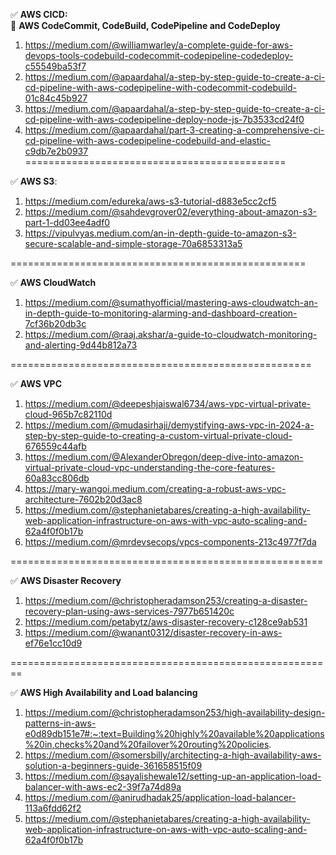 ✅ **AWS CICD:** <br/>
🔹 **AWS CodeCommit, CodeBuild, CodePipeline and CodeDeploy** <br/>
  1. https://medium.com/@williamwarley/a-complete-guide-for-aws-devops-tools-codebuild-codecommit-codepipeline-codedeploy-c55549ba53f7 <br/>
  2. https://medium.com/@apaardahal/a-step-by-step-guide-to-create-a-ci-cd-pipeline-with-aws-codepipeline-with-codecommit-codebuild-01c84c45b927 <br/>
  3. https://medium.com/@apaardahal/a-step-by-step-guide-to-create-a-ci-cd-pipeline-with-aws-codepipeline-deploy-node-js-7b3533cd24f0 <br/>
  4. https://medium.com/@apaardahal/part-3-creating-a-comprehensive-ci-cd-pipeline-with-aws-codepipeline-codebuild-and-elastic-c9db7e2b0937 <br/>
=============================================

✅  **AWS S3**: <br/>

 1. https://medium.com/edureka/aws-s3-tutorial-d883e5cc2cf5 <br/>
 2. https://medium.com/@sahdevgrover02/everything-about-amazon-s3-part-1-dd03ee4adf0 <br/>
 3. https://vipulvyas.medium.com/an-in-depth-guide-to-amazon-s3-secure-scalable-and-simple-storage-70a6853313a5 <br/>

===================================================

✅ **AWS CloudWatch** <br/>

 1. https://medium.com/@sumathyofficial/mastering-aws-cloudwatch-an-in-depth-guide-to-monitoring-alarming-and-dashboard-creation-7cf36b20db3c <br/>
 2. https://medium.com/@raaj.akshar/a-guide-to-cloudwatch-monitoring-and-alerting-9d44b812a73 <br/>

====================================================

✅ **AWS VPC** <br/>

 1. https://medium.com/@deepeshjaiswal6734/aws-vpc-virtual-private-cloud-965b7c82110d <br/>
 2. https://medium.com/@mudasirhaji/demystifying-aws-vpc-in-2024-a-step-by-step-guide-to-creating-a-custom-virtual-private-cloud-676559c44afb <br/>
 3. https://medium.com/@AlexanderObregon/deep-dive-into-amazon-virtual-private-cloud-vpc-understanding-the-core-features-60a83cc806db <br/>
 4. https://mary-wangoi.medium.com/creating-a-robust-aws-vpc-architecture-7602b20d3ac8 <br/>
 5. https://medium.com/@stephanietabares/creating-a-high-availability-web-application-infrastructure-on-aws-with-vpc-auto-scaling-and-62a4f0f0b17b <br/>
 6. https://medium.com/@mrdevsecops/vpcs-components-213c4977f7da <br/>

======================================================

✅ **AWS Disaster Recovery** <br/>

 1. https://medium.com/@christopheradamson253/creating-a-disaster-recovery-plan-using-aws-services-7977b651420c <br/>
 2. https://medium.com/petabytz/aws-disaster-recovery-c128ce9ab531 <br/>
 3. https://medium.com/@wanant0312/disaster-recovery-in-aws-ef76e1cc10d9 <br/>

========================================================

✅ **AWS High Availability and Load balancing** <br/>

 1. https://medium.com/@christopheradamson253/high-availability-design-patterns-in-aws-e0d89db151e7#:~:text=Building%20highly%20available%20applications%20in,checks%20and%20failover%20routing%20policies. <br/>
 2. https://medium.com/@somersbilly/architecting-a-high-availability-aws-solution-a-beginners-guide-361658515f09 <br/>
 3. https://medium.com/@sayalishewale12/setting-up-an-application-load-balancer-with-aws-ec2-39f7a74d89a <br/>
 4. https://medium.com/@anirudhadak25/application-load-balancer-113a6fdd62f2 <br/>
 5. https://medium.com/@stephanietabares/creating-a-high-availability-web-application-infrastructure-on-aws-with-vpc-auto-scaling-and-62a4f0f0b17b <br/>

 
